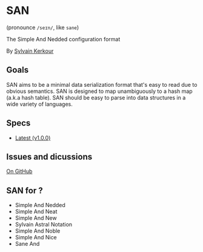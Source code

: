 # SAN

(pronounce `/seɪn/`, like `sane`)

The Simple And Nedded configuration format

By <a href="https://kerkour.com" target="_blank" rel="noopener noreferrer">Sylvain Kerkour</a>

## Goals

SAN aims to be a minimal data serialization format that's easy to read due to obvious semantics.
SAN is designed to map unambiguously to a hash map (a.k.a hash table).
SAN should be easy to parse into data structures in a wide variety of languages.


## Specs

* [Latest (v1.0.0)](versions/latest)



## Issues and dicussions

[On GitHub](https://github.com/astrocorp42/san/issues)


## SAN for ?

* Simple And Nedded
* Simple And Neat
* Simple And New
* Sylvain Astral Notation
* Simple And Noble
* Simple And Nice
* Sane And 

